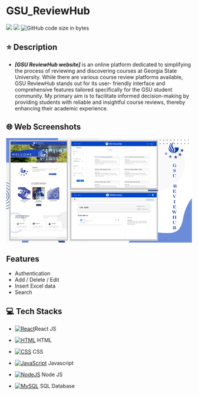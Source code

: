# GSU_ReviewHub
<img src="https://img.shields.io/github/stars/minhle28/GSU_ReviewHub"/> <img src="https://img.shields.io/github/issues/minhle28/GSU_ReviewHub"/> ![GitHub code size in bytes](https://img.shields.io/github/languages/code-size/minhle28/GSU_ReviewHub)

## ⭐ Description
* ***[GSU ReviewHub website]*** is an online platform dedicated to simplifying the process of reviewing and discovering courses at Georgia State University. While there are various course review platforms available, GSU ReviewHub stands out for its user- friendly interface and comprehensive features tailored specifically for the GSU student community. My primary aim is to facilitate informed decision-making by providing students with reliable and insightful course reviews, thereby enhancing their academic experience.

## 🌐 Web Screenshots
<img src="client/public/project-10.png" alt="Website Screenshot">


## Features
* Authentication
* Add / Delete / Edit
* Insert Excel data
* Search


## 💻 Tech Stacks
* <a href="https://reactjs.org/" title="React"><img src="https://github.com/get-icon/geticon/raw/master/icons/react.svg" alt="React" width="21px" height="21px"></a>React JS

* <a href="#" title="HTML"><img src="https://github.com/get-icon/geticon/raw/master/icons/html-5.svg" alt="HTML" width="21px" height="21px"></a> HTML 

* <a href="#" title="CSS"><img src="https://github.com/get-icon/geticon/raw/master/icons/css-3.svg" alt="CSS" width="21px" height="21px"></a> CSS

* <a href="https://developer.mozilla.org/en-US/docs/Web/JavaScript" title="JavaScript"><img src="https://github.com/get-icon/geticon/raw/master/icons/javascript.svg" alt="JavaScript" width="21px" height="21px"></a> Javascript

* <a href="https://developer.mozilla.org/en-US/docs/Web/NodeJS" title="nodejs"><img src="https://github.com/get-icon/geticon/raw/master/icons/nodejs-icon.svg" alt="NodeJS" width="21px" height="21px"></a> Node JS


* <a href="https://dev.mysql.com/" title="MySQL"><img src="https://github.com/get-icon/geticon/raw/master/icons/mysql.svg" alt="MySQL" width="21px" height="21px"></a> SQL Database
 
